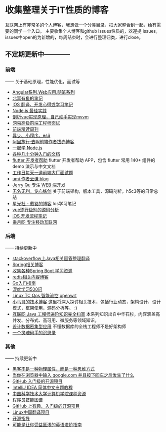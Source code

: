 # 收集整理关于IT性质的博客
互联网上有非常多的个人博客，我想做一个分类目录，把大家整合到一起，给有需要的同学一个入口。
主要收集个人博客和github issues性质的，欢迎提 issues，issues中open的为新增的，每周结束时，会进行整理归类，进行close。

## 不定期更新中————

### 前端
—— 关于基础原理，性能优化，面试等
 - [Angular系列,Web应用,随笔系列](https://github.com/xufei/blog)
 - [北冥有鱼的笔记](https://github.com/godkun/blog)
 - [IOS 翻译、开发心得或学习笔记](https://github.com/nixzhu/dev-blog)
 - [Node.js 最佳实践](https://github.com/i0natan/nodebestpractices/blob/master/README.chinese.md)
 - [剖析vue实现原理，自己动手实现mvvm](https://github.com/DMQ/mvvm)
 - [网易高级前端工程师面试](https://github.com/yygmind/blog)
 - [前端精读周刊](https://github.com/dt-fe/weekly)
 - [异步、小程序、es6](https://github.com/sisterAn/blog)
 - [阿里旅行·去啊前端作者拔赤博客](http://jayli.github.io/)
 - [一起学 Node.js](https://github.com/nswbmw/N-blog)
 - [各种几十分钟入门的文档](https://github.com/qinjx/30min_guides)
 - [flutter 开发者帮助](https://github.com/alibaba/flutter-go) flutter 开发者帮助 APP，包含 flutter 常用 140+ 组件的demo 演示与中文文档
 - [工作日每天一道前端大厂面试题](https://github.com/Advanced-Frontend/Daily-Interview-Question)
 - [umi 作者云谦 blog ](https://github.com/sorrycc/blog/issues)
 - [Jerry Qu 专注 WEB 端开发](https://imququ.com/)
 - [无名无利，专心练剑](https://www.huangmiantong.cn/) 关于前端架构，版本工具，源码剖析，h5c3等的日常总结
 - [星光社 - 戴铭的博客](http://www.starming.com/) Ios学习笔记
 - [vue逐行级别的源码分析](https://github.com/HcySunYang/vue-design)
 - [iOS 开发流程笔记](https://github.com/leecade/ios-dev-flow)
 - [乘月网 专注移动互联网](https://www.icheny.cn/)
 
 
 
### 后端
—— 持续更新中
 - [stackoverflow上Java相关回答整理翻译](https://github.com/giantray/stackoverflow-java-top-qa)
 - [Spring相关博客](http://www.ityouknow.com/)
 - [收集各种Spring Boot 学习资源](https://github.com/ityouknow/awesome-spring-boot)
 - [redis相关内容博客](http://note.huangz.me/)
 - [Go入门指南](https://github.com/Unknwon/the-way-to-go_ZH_CN)
 - [深度学习500问](https://github.com/scutan90/DeepLearning-500-questions)
 - [Linux TC Qos 智能流控,openwrt](http://forgotfun.org/)
 - [小马哥的技术博客](https://mercyblitz.github.io/) 这里将深入探讨相关技术，包括行业动态，架构设计，设计模式，框架使用，源码分析等。 :)
 - [互联网 Java 工程师进阶知识完全扫盲](https://github.com/doocs/advanced-java) 本系列知识出自中华石杉，内容涵盖高并发、分布式、高可用、微服务等领域知识。
 - [设计数据密集型应用](https://vonng.gitbooks.io/ddia-cn/content/) 不懂数据库的全栈工程师不是好架构师
 - [一个灵魂码手的沉思录](http://www.soulcoder.tech/)
 
 
 ### 其他
 —— 持续更新中
 - [黑客不是一种物理属性，而是一种思维方式](https://www.k0rz3n.com)
 - [当你在浏览器中输入 google.com 并且按下回车之后发生了什么](https://github.com/skyline75489/what-happens-when-zh_CN)
 - [GitHub 入门级的开源项目](https://github.com/521xueweihan/HelloGitHub)
 - [IntelliJ IDEA 简体中文专题教程](https://github.com/judasn/IntelliJ-IDEA-Tutorial)
 - [中国科学技术大学计算机学院课程资源](https://github.com/mbinary/USTC-CS-Courses-Resource)
 - [程序员技能图谱](https://github.com/TeamStuQ/skill-map)
 - [GitHub 上有趣、入门级的开源项目](https://github.com/521xueweihan/HelloGitHub)
 - [Linux中国翻译项目](https://linux.cn/)
 - [开源指导](https://opensource.guide/zh-cn/)
 - [可能是让你受益匪浅的英语进阶指南](https://github.com/byoungd/English-level-up-tips-for-Chinese)
